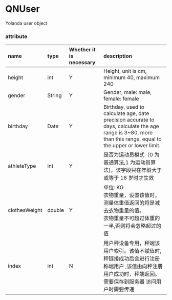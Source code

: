 # QNUser

Yolanda user object

### attribute

| name          | type  |  Whether it is necessary  | description                                                                                               |
| :------------ | :----- | :-----| :--------------------------------------------------------------------------------------------------------------------------- |
| height        | int    | Y | Height, unit is cm, minimum 40, maximum 240                                                                                                 |
| gender        | String | Y | Gender, male: male, female: female                                                                                                     |
| birthday      | Date   | Y | Birthday, used to calculate age, date precision accurate to days, calculate the age range is 3~80, more than this range, equal to the upper or lower limit.                                  |
| athleteType   | int    | Y | 是否为运动员模式（0 为普通算法,1 为运动员算法)，该字段只在年龄大于或等于 18 岁时才生效                                           |
| clothesWeight | double | Y | 单位: KG <br>衣物重量，设置该值时，测量体重值返回的将是减去衣物重量的值。<br>衣物重量不可超过体重的一半,否则将会忽略超过的值     |
| index         | int    | N | 用户秤设备专用，秤端该用户索引。该值不赋值时, 秤链接成功后会进行注册称端用户 ,该值由向秤注册用户成功时，秤端返回。需要保存到服务器 访问用户时需要传递  |